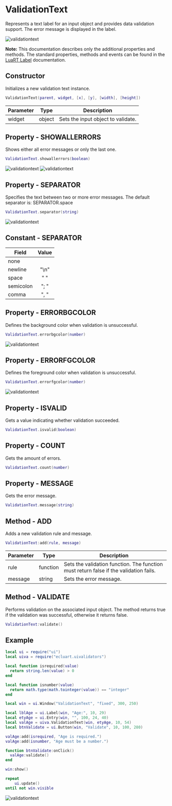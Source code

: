 # ValidationText

Represents a text label for an input object and provides data validation support.
The error message is displayed in the label.

![validationtext](/docs/validationtext/validationtext01.png)

**Note:**
This documentation describes only the additional properties and methods.
The standard properties, methods and events can be found in the [LuaRT Label](https://www.luart.org/doc/ui/Label.html) documentation.

## Constructor

Initializes a new validation text instance.

```Lua
ValidationText(parent, widget, [x], [y], [width], [height])
```

Parameter | Type | Description
---|---|---
widget | object | Sets the input object to validate.

## Property - SHOWALLERRORS

Shows either all error messages or only the last one.

```Lua
ValidationText.showallerrors(boolean)
```

![validationtext](/docs/validationtext/validationtext02.png)
![validationtext](/docs/validationtext/validationtext03.png)

## Property - SEPARATOR

Specifies the text between two or more error messages. The default separator is: SEPARATOR.space

```Lua
ValidationText.separator(string)
```

![validationtext](/docs/validationtext/validationtext05.png)

## Constant - SEPARATOR

Field | Value
---|:---:
none |
newline | "\n"
space | " "
semicolon | "; "
comma | ", "

## Property - ERRORBGCOLOR

Defines the background color when validation is unsuccessful.

```Lua
ValidationText.errorbgcolor(number)
```

![validationtext](/docs/validationtext/validationtext06.png)

## Property - ERRORFGCOLOR

Defines the foreground color when validation is unsuccessful.

```Lua
ValidationText.errorfgcolor(number)
```

![validationtext](/docs/validationtext/validationtext06.png)

## Property - ISVALID

Gets a value indicating whether validation succeeded.

```Lua
ValidationText.isvalid(boolean)
```

## Property - COUNT

Gets the amount of errors.

```Lua
ValidationText.count(number)
```

## Property - MESSAGE

Gets the error message.

```Lua
ValidationText.message(string)
```

## Method - ADD

Adds a new validation rule and message.

```Lua
ValidationText:add(rule, message)
```

Parameter | Type | Description
---|---|---
rule | function | Sets the validation function. The function must return false if the validation fails.
message | string | Sets the error message.

## Method - VALIDATE

Performs validation on the associated input object. The method returns true if the validation was successful, otherwise it returns false.

```Lua
ValidationText:validate()
```

## Example

```Lua
local ui = require("ui")
local uiva = require("ecluart.uivalidators")

local function isrequired(value)
  return string.len(value) > 0
end

local function isnumber(value)
  return math.type(math.tointeger(value)) == "integer"
end

local win = ui.Window("ValidationText", "fixed", 300, 250)

local lblAge = ui.Label(win, "Age:", 10, 29)
local etyAge = ui.Entry(win, "", 100, 24, 40)
local valAge = uiva.ValidationText(win, etyAge, 10, 54)
local btnValidate = ui.Button(win, "Validate", 10, 100, 280)

valAge:add(isrequired, "Age is required.")
valAge:add(isnumber, "Age must be a number.")

function btnValidate:onClick()
  valAge:validate()
end

win:show()

repeat
    ui.update()
until not win.visible
```

![validationtext](/docs/validationtext/validationtext01.png)
